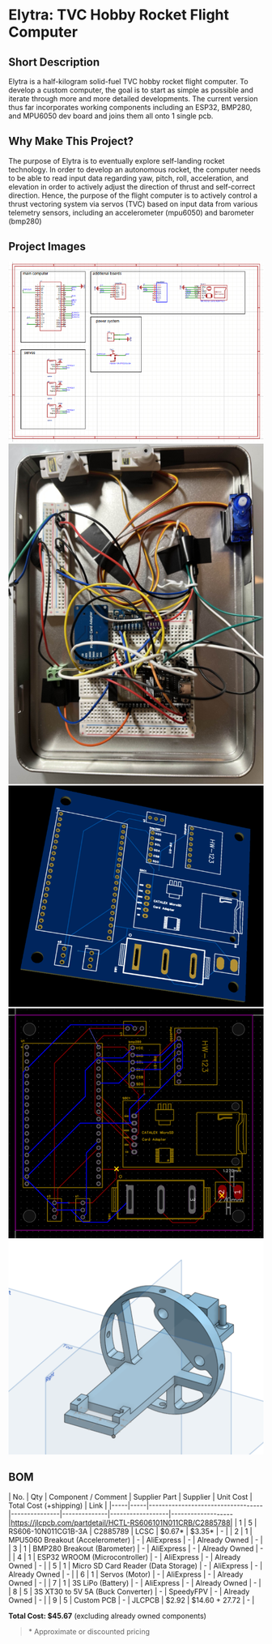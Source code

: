 # Elytra: TVC Hobby Rocket Flight Computer

## Short Description

Elytra is a half-kilogram solid-fuel TVC hobby rocket flight computer. To develop a custom computer, the goal is to start as simple as possible and iterate through more and more detailed developments. The current version thus far incorporates working components including an ESP32, BMP280, and MPU6050 dev board and joins them all onto 1 single pcb.

## Why Make This Project?

The purpose of Elytra is to eventually explore self-landing rocket technology. In order to develop an autonomous rocket, the computer needs to be able to read input data regarding yaw, pitch, roll, acceleration, and elevation in order to actively adjust the direction of thrust and self-correct direction. Hence, the purpose of the flight computer is to actively control a thrust vectoring system via servos (TVC) based on input data from various telemetry sensors, including an accelerometer (mpu6050) and barometer (bmp280)

## Project Images

![cad_image](/assets/sch_rocket.png)
![cad_image](/assets/livecomputer.png)
![image](/assets/3dpcb.png)
![image](/assets/wiredpcb.png)
![image](/assets/cad1.png)



## BOM

| No. | Qty | Component / Comment               | Supplier Part | Supplier     | Unit Cost | Total Cost (+shipping)   | Link |
|-----|-----|-----------------------------------|---------------|--------------|------------------|-------------------|https://jlcpcb.com/partdetail/HCTL-RS606101N011CRB/C2885788|
| 1   | 5   | RS606-10N011CG1B-3A               | C2885789      | LCSC         | $0.67*    | $3.35*            | -    |
| 2   | 1   | MPU5060 Breakout (Accelerometer)  | -             | AliExpress   | -         | Already Owned     | -    |
| 3   | 1   | BMP280 Breakout (Barometer)       | -             | AliExpress   | -         | Already Owned     | -    |
| 4   | 1   | ESP32 WROOM (Microcontroller)     | -             | AliExpress   | -         | Already Owned     | -    |
| 5   | 1   | Micro SD Card Reader (Data Storage) | -           | AliExpress   | -         | Already Owned     | -    |
| 6   | 1   | Servos (Motor)                    | -             | AliExpress   | -         | Already Owned     | -    |
| 7   | 1   | 3S LiPo (Battery)                 | -             | AliExpress   | -         | Already Owned     | -    |
| 8   | 5   | 3S XT30 to 5V 5A (Buck Converter) | -             | SpeedyFPV    | -         | Already Owned     | -    |
| 9   | 5   | Custom PCB                        | -             | JLCPCB       | $2.92     | $14.60 + 27.72    | -    |

**Total Cost: $45.67** (excluding already owned components)

> \* Approximate or discounted pricing
